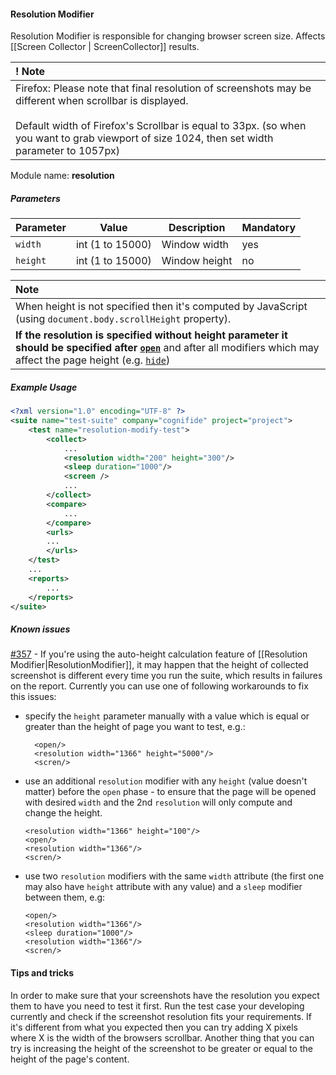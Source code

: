 #### Resolution Modifier

Resolution Modifier is responsible for changing browser screen size. Affects [[Screen Collector | ScreenCollector]] results.

| ! Note |
|:------ |
| Firefox: Please note that final resolution of screenshots may be different when scrollbar is displayed. <br/><br/> Default  width of Firefox's Scrollbar is equal to 33px.  (so when you want to grab viewport of size 1024, then set width parameter to 1057px) |

Module name: **resolution**

##### Parameters

| Parameter | Value | Description | Mandatory |
| --------- | ----- | ----------- | --------- |
| `width` | int (1 to 15000) | Window width | yes |
| `height` | int (1 to 15000) | Window height | no |

| Note |
|:------ |
| When height is not specified then it's computed by JavaScript (using `document.body.scrollHeight` property). | 
| **If the resolution is specified without height parameter it should be specified after [`open`](https://github.com/Cognifide/aet/wiki/Open)** and after all modifiers which may affect the page height (e.g. [`hide`](https://github.com/Cognifide/aet/wiki/HideModifier))  |

##### Example Usage

```xml
<?xml version="1.0" encoding="UTF-8" ?>
<suite name="test-suite" company="cognifide" project="project">
    <test name="resolution-modify-test">
        <collect>
            ...
            <resolution width="200" height="300"/>
            <sleep duration="1000"/>
            <screen />
            ...
        </collect>
        <compare>
            ...
        </compare>
        <urls>
        ...
        </urls>
    </test>
    ...
    <reports>
        ...
    </reports>
</suite>
```

##### Known issues

[#357](https://github.com/Cognifide/aet/issues/357) - If you're using the auto-height calculation feature of [[Resolution Modifier|ResolutionModifier]], it may happen that the
height of collected screenshot is different every time you run the suite, which results in failures on the report.
Currently you can use one of following workarounds to fix this issues:
* specify the `height` parameter manually with a value which is equal or greater than the height of page you want to test, e.g.:
  ```$xml
    <open/>
    <resolution width="1366" height="5000"/>
    <scren/>
  ```
* use an additional `resolution` modifier with any `height` (value doesn't matter) before the `open` phase - to ensure that 
  the page will be opened with desired `width` and the 2nd `resolution` will only compute and change the height.
  ```$xml
  <resolution width="1366" height="100"/>
  <open/>
  <resolution width="1366"/>
  <scren/>
  ```
* use two `resolution` modifiers with the same `width` attribute (the first one may also have `height` attribute with any value)
 and a `sleep` modifier between them, e.g:
  ```$xml
  <open/>
  <resolution width="1366"/>
  <sleep duration="1000"/>
  <resolution width="1366"/>
  <scren/>
  ```

#### Tips and tricks

In order to make sure that your screenshots have the resolution you expect them to have you need to test it first.
Run the test case your developing currently and check if the screenshot resolution fits your requirements.
If it's different from what you expected then you can try adding X pixels 
where X is the width of the browsers scrollbar.
Another thing that you can try is increasing the height of the screenshot to be 
greater or equal to the height of the page's content.

